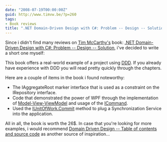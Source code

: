 ```yaml
---
date: "2008-07-19T00:00:00Z"
guid: http://www.timvw.be/?p=260
tags:
- Book reviews
title: ".NET Domain-Driven Design with C#: Problem -- Design -- Solution"
---
```

Since i didn't find many reviews on [Tim McCarthy's](http://blogs.interknowlogy.com/timmccarthy/) book: [.NET Domain-Driven Design with C#: Problem -- Design -- Solution](http://www.amazon.com/dp/0470147563?tag=timcsbl-20&camp=14573&creative=327641&linkCode=as1&creativeASIN=0470147563&adid=0G2QZKFS5TEKWFYAGKWG&), i've decided to write a short one myself:

This book offers a real-world example of a project using [DDD](http://en.wikipedia.org/wiki/Domain-driven_design). If you already have experience with DDD you will read pretty quickly through the chapters.

Here are a couple of items in the book i found noteworthy:

  * The IAggregateRoot marker interface that is used as a constraint on the IRepository<T> interface.
  * Code that demonstrated the power of WPF through the implementation of [Model-View-ViewModel](http://blogs.msdn.com/dancre/archive/2006/10/11/datamodel-view-viewmodel-pattern-series.aspx) and usage of the [ICommand](http://msdn.microsoft.com/en-us/library/system.windows.input.icommand.aspx).
  * Used the [IUnitOfWork.Commit](http://martinfowler.com/eaaCatalog/unitOfWork.html) method to plug a Synchronization Service into the application.

All in all, the book is worth the 26$. In case that you're looking for more examples, i would recommend [Domain Driven Design -- Table of contents and source code](http://www.goeleven.com/blog/entryDetail.aspx?entry=89) as another source of inspiration...